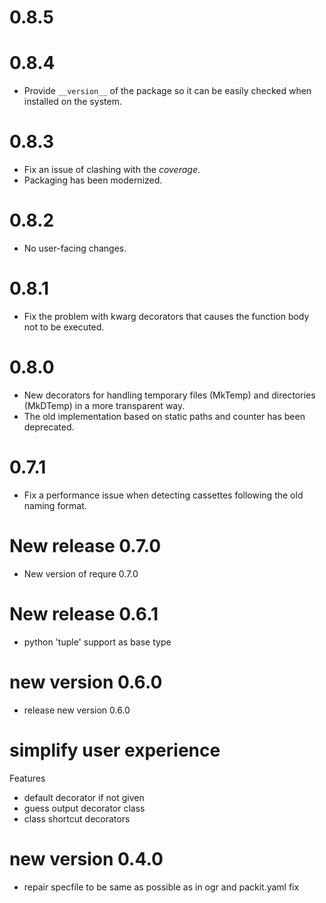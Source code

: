 # 0.8.5


# 0.8.4

- Provide `__version__` of the package so it can be easily checked when installed on the system.

# 0.8.3

- Fix an issue of clashing with the _coverage_.
- Packaging has been modernized.

# 0.8.2

- No user-facing changes.

# 0.8.1

- Fix the problem with kwarg decorators that causes the function body not to be executed.

# 0.8.0

- New decorators for handling temporary files (MkTemp) and directories (MkDTemp) in a more transparent way.
- The old implementation based on static paths and counter has been deprecated.

# 0.7.1

- Fix a performance issue when detecting cassettes following the old naming format.

# New release 0.7.0

- New version of requre 0.7.0

# New release 0.6.1

- python 'tuple' support as base type

# new version 0.6.0

- release new version 0.6.0

# simplify user experience

Features

- default decorator if not given
- guess output decorator class
- class shortcut decorators

# new version 0.4.0

- repair specfile to be same as possible as in ogr and packit.yaml fix
